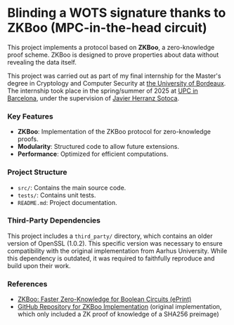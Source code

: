 # Blinding a WOTS signature thanks to ZKBoo (MPC-in-the-head circuit)

This project implements a protocol based on **ZKBoo**, a zero-knowledge proof scheme. ZKBoo is designed to prove properties about data without revealing the data itself.

This project was carried out as part of my final internship for the Master's degree in Cryptology and Computer Security at [the University of Bordeaux](https://mastercsi.labri.fr/). The internship took place in the spring/summer of 2025 at [UPC in Barcelona](https://www.upc.edu/ca), under the supervision of [Javier Herranz Sotoca](https://web.mat.upc.edu/javier.herranz/).

### Key Features

- **ZKBoo**: Implementation of the ZKBoo protocol for zero-knowledge proofs.
- **Modularity**: Structured code to allow future extensions.
- **Performance**: Optimized for efficient computations.

### Project Structure

- `src/`: Contains the main source code.
- `tests/`: Contains unit tests.
- `README.md`: Project documentation.

### Third-Party Dependencies

This project includes a `third_party/` directory, which contains an older version of OpenSSL (1.0.2). This specific version was necessary to ensure compatibility with the original implementation from Aarhus University. While this dependency is outdated, it was required to faithfully reproduce and build upon their work.

### References

- [ZKBoo: Faster Zero-Knowledge for Boolean Circuits (ePrint)](https://eprint.iacr.org/2016/163)
- [GitHub Repository for ZKBoo Implementation](https://github.com/Sobuno/ZKBoo) (original implementation, which only included a ZK proof of knowledge of a SHA256 preimage)